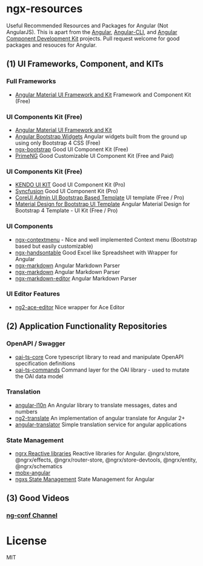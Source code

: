 # ngx-resources


Useful Recommended Resources and Packages for Angular (Not AngularJS). This is apart from the [Angular](https://angular.io), [Angular-CLI](https://cli.angular.io), and [Angular Component Development Kit]() projects. Pull request welcome for good packages and resouces for Angular.


## (1) UI Frameworks, Component, and KITs


### Full Frameworks


* [Angular Material UI Framework and Kit](https://material.angular.io/) Framework and Component Kit (Free)


### UI Components Kit (Free)


* [Angular Material UI Framework and Kit](https://material.angular.io/)
* [Angular Bootstrap Widgets](https://ng-bootstrap.github.io/) Angular widgets built from the ground up using only Bootstrap 4 CSS (Free)
* [ngx-bootstrap](https://valor-software.com/ngx-bootstrap/) Good UI Component Kit (Free)
* [PrimeNG](https://www.primefaces.org/primeng/#/) Good Customizable UI Component Kit (Free and Paid)


### UI Components Kit (Free)


* [KENDO UI KIT](https://www.telerik.com/kendo-ui) Good UI Component Kit (Pro)
* [Syncfusion](https://www.syncfusion.com/products/angular) Good UI Component Kit (Pro)
* [CoreUI Admin UI Bootstrap Based Template](https://coreui.io/angular/) UI template (Free / Pro)
* [Material Design for Bootstrap UI Template](https://mdbootstrap.com/angular/) Angular Material Design for Bootstrap 4 Template - UI Kit (Free / Pro)


### UI Components


* [ngx-contextmenu](https://www.npmjs.com/package/ngx-contextmenu) - Nice and well implemented Context menu (Bootstrap based but easily customizable)
* [ngx-handsontable](https://docs.handsontable.com/5.0.2/frameworks-wrapper-for-angular-installation.html) Good Excel like Spreadsheet with Wrapper for Angular
* [ngx-markdown](https://github.com/jfcere/ngx-markdown) Angular Markdown Parser
* [ngx-markdown](https://www.npmjs.com/package/ngx-markdown) Angular Markdown Parser
* [ngx-markdown-editor](https://www.npmjs.com/package/ngx-markdown-editor) Angular Markdown Parser


### UI Editor Features


* [ng2-ace-editor](https://www.npmjs.com/package/ng2-ace-editor) Nice wrapper for Ace Editor


## (2) Application Functionality Repositories


### OpenAPI / Swagger


* [oai-ts-core](https://github.com/Apicurio/oai-ts-core) Core typescript library to read and manipulate OpenAPI specification definitions
* [oai-ts-commands](https://github.com/Apicurio/oai-ts-commands) Command layer for the OAI library - used to mutate the OAI data model


### Translation


* [angular-l10n](https://www.npmjs.com/package/angular-l10n) An Angular library to translate messages, dates and numbers
* [ng2-translate](https://www.npmjs.com/package/ng2-translate) An implementation of angular translate for Angular 2+
* [angular-translator](https://www.npmjs.com/package/angular-translator) Simple translation service for angular applications


### State Management


* [ngrx Reactive libraries](https://github.com/ngrx/platform) Reactive libraries for Angular. @ngrx/store, @ngrx/effects, @ngrx/router-store, @ngrx/store-devtools, @ngrx/entity, @ngrx/schematics
* [mobx-angular](https://github.com/mobxjs/mobx-angular)
* [ngxs State Management](https://github.com/ngxs/store) State Management for Angular

## (3) Good Videos


### [ng-conf Channel](https://www.youtube.com/user/ngconfvideos/featured)

# License

MIT